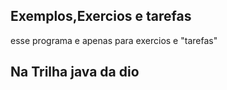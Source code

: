 ## Exemplos,Exercios e tarefas 

esse programa e apenas para exercios e "tarefas"

## Na Trilha java da dio 



